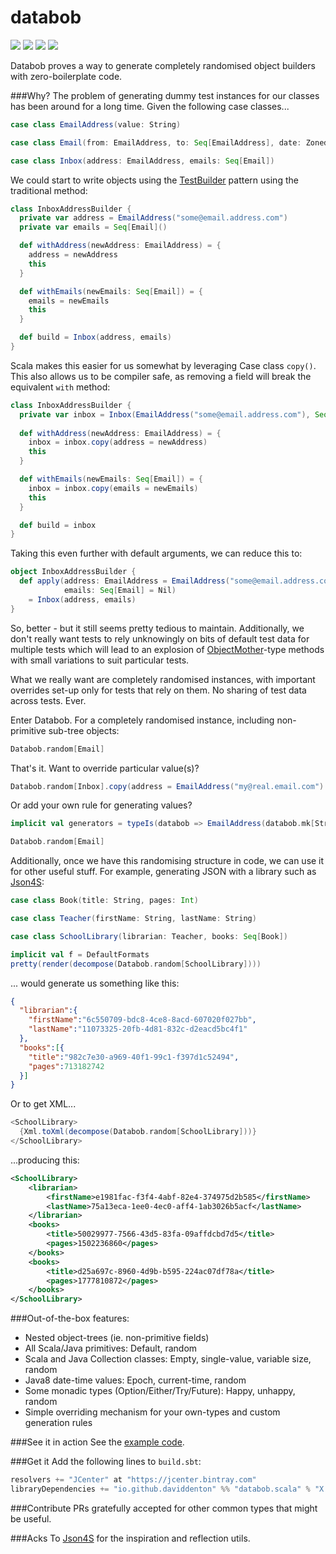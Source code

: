 databob
===========
<a href="https://travis-ci.org/daviddenton/databob.scala.svg?branch=master" target="_top">
<img src="https://travis-ci.org/daviddenton/databob.scala.svg?branch=master"/></a> 
<a href="https://coveralls.io/github/daviddenton/databob.scala?branch=master" target="_top"><img src="https://coveralls.io/repos/daviddenton/databob.scala/badge.svg?branch=master"/></a> 
<a href="https://bintray.com/daviddenton/maven/databob/_latestVersion" target="_top"><img src="https://api.bintray.com/packages/daviddenton/maven/databob/images/download.svg"/></a> 
<a href="https://bintray.com/daviddenton/maven/databob/view?source=watch" target="_top"><img src="https://www.bintray.com/docs/images/bintray_badge_color.png"/></a> 

Databob proves a way to generate completely randomised object builders with zero-boilerplate code.

###Why?
The problem of generating dummy test instances for our classes has been around for a long time. Given the following case classes...
```scala
case class EmailAddress(value: String)

case class Email(from: EmailAddress, to: Seq[EmailAddress], date: ZonedDateTime, read: Boolean, subject: String, readReceipt: Try[ReadReceipt])

case class Inbox(address: EmailAddress, emails: Seq[Email])
```

We could start to write objects using the [TestBuilder](http://www.javacodegeeks.com/2013/06/builder-pattern-good-for-code-great-for-tests.html) pattern using the traditional method:
```scala
class InboxAddressBuilder {
  private var address = EmailAddress("some@email.address.com")
  private var emails = Seq[Email]()

  def withAddress(newAddress: EmailAddress) = {
    address = newAddress
    this
  }

  def withEmails(newEmails: Seq[Email]) = {
    emails = newEmails
    this
  }

  def build = Inbox(address, emails)
}
```

Scala makes this easier for us somewhat by leveraging Case class ```copy()```. This also allows us to be compiler safe, as removing 
a field will break the equivalent ```with``` method:
```scala
class InboxAddressBuilder {
  private var inbox = Inbox(EmailAddress("some@email.address.com"), Seq[Email]())
  
  def withAddress(newAddress: EmailAddress) = {
    inbox = inbox.copy(address = newAddress)
    this
  }

  def withEmails(newEmails: Seq[Email]) = {
    inbox = inbox.copy(emails = newEmails)
    this
  }

  def build = inbox
}

```

Taking this even further with default arguments, we can reduce this to:
```scala
object InboxAddressBuilder {
  def apply(address: EmailAddress = EmailAddress("some@email.address.com"),
            emails: Seq[Email] = Nil)
    = Inbox(address, emails)
}
```

So, better - but it still seems pretty tedious to maintain. Additionally, we don't really want tests to rely unknowingly on 
bits of default test data for multiple tests which will lead to an explosion of [ObjectMother](http://martinfowler.com/bliki/ObjectMother.html)-type methods with small variations 
to suit particular tests.

What we really want are completely randomised instances, with important overrides set-up only for tests that rely on them. No sharing of test data across tests. Ever.

Enter Databob. For a completely randomised instance, including non-primitive sub-tree objects:
```scala
Databob.random[Email]
```

That's it. Want to override particular value(s)?
```scala
Databob.random[Inbox].copy(address = EmailAddress("my@real.email.com")
```

Or add your own rule for generating values?
```scala
implicit val generators = typeIs(databob => EmailAddress(databob.mk[String] + "@" + databob.mk[String] + ".com")) +: Generators.EmptyGenerators

Databob.random[Email]
```

Additionally, once we have this randomising structure in code, we can use it for other useful stuff. For example, generating JSON with
a library such as [Json4S](https://github.com/json4s/json4s):
```scala
case class Book(title: String, pages: Int)

case class Teacher(firstName: String, lastName: String)

case class SchoolLibrary(librarian: Teacher, books: Seq[Book])

implicit val f = DefaultFormats
pretty(render(decompose(Databob.random[SchoolLibrary])))
```

... would generate us something like this:
```json
{
  "librarian":{
    "firstName":"6c550709-bdc8-4ce8-8acd-607020f027bb",
    "lastName":"11073325-20fb-4d81-832c-d2eacd5bc4f1"
  },
  "books":[{
    "title":"982c7e30-a969-40f1-99c1-f397d1c52494",
    "pages":713182742
  }]
}
```

Or to get XML...
```scala
<SchoolLibrary>
  {Xml.toXml(decompose(Databob.random[SchoolLibrary]))}
</SchoolLibrary>
```

...producing this:
```XML
<SchoolLibrary>
    <librarian>
        <firstName>e1981fac-f3f4-4abf-82e4-374975d2b585</firstName>
        <lastName>75a13eca-1ee0-4ec0-aff4-1ab3026b5acf</lastName>
    </librarian>
    <books>
        <title>50029977-7566-43d5-83fa-09affdcbd7d5</title>
        <pages>1502236860</pages>
    </books>
    <books>
        <title>d25a697c-8960-4d9b-b595-224ac07df78a</title>
        <pages>1777810872</pages>
    </books>
</SchoolLibrary>
```

###Out-of-the-box features:
- Nested object-trees (ie. non-primitive fields)
- All Scala/Java primitives: Default, random
- Scala and Java Collection classes: Empty, single-value, variable size, random
- Java8 date-time values: Epoch, current-time, random
- Some monadic types (Option/Either/Try/Future): Happy, unhappy, random
- Simple overriding mechanism for your own-types and custom generation rules

###See it in action
See the [example code](https://github.com/daviddenton/databob.scala/tree/master/src/test/scala/databob/examples).

###Get it
Add the following lines to ```build.sbt```:
```scala
resolvers += "JCenter" at "https://jcenter.bintray.com"
libraryDependencies += "io.github.daviddenton" %% "databob.scala" % "X.X.X"
```

###Contribute
PRs gratefully accepted for other common types that might be useful.

###Acks
To [Json4S](https://github.com/json4s/json4s) for the inspiration and reflection utils.